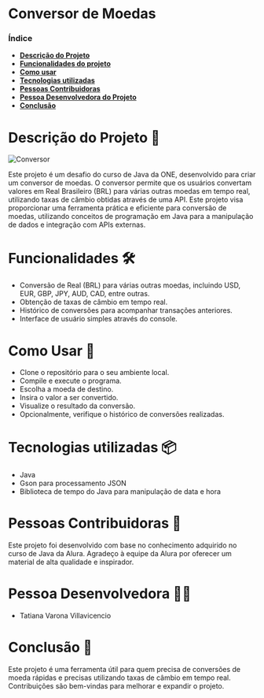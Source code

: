 <h1 aling="center">Conversor de Moedas</h1>

### Índice 

- **[Descrição do Projeto](#descrição-do-projeto-)**
- **[Funcionalidades do projeto](#funcionalidades-)**
- **[Como usar](#como-usar-)**
- **[Tecnologias utilizadas](#tecnologias-utilizadas-)**
- **[Pessoas Contribuidoras](#pessoas-contribuidoras-)**
- **[Pessoa Desenvolvedora do Projeto](#pessoa-desenvolvedora-)**
- **[Conclusão](#conclusão-)**


# Descrição do Projeto 🎯
![Conversor](https://github.com/Tativv/Conversor-de-Moedas/assets/135656585/8e094114-5cb8-4c1e-b922-ca0f5e313591)  
<p>Este projeto é um desafio do curso de Java da ONE, desenvolvido para criar um conversor de moedas. O conversor permite que os usuários convertam valores em Real Brasileiro (BRL) para várias outras moedas em tempo real, utilizando taxas de câmbio obtidas através de uma API. Este projeto visa proporcionar uma ferramenta prática e eficiente para conversão de moedas, utilizando conceitos de programação em Java para a manipulação de dados e integração com APIs externas.</p>

# Funcionalidades 🛠️
* Conversão de Real (BRL) para várias outras moedas, incluindo USD, EUR, GBP, JPY, AUD, CAD, entre outras.
* Obtenção de taxas de câmbio em tempo real.
* Histórico de conversões para acompanhar transações anteriores.
* Interface de usuário simples através do console.

# Como Usar 🚀
* Clone o repositório para o seu ambiente local.
* Compile e execute o programa.
* Escolha a moeda de destino.
* Insira o valor a ser convertido.
* Visualize o resultado da conversão.
* Opcionalmente, verifique o histórico de conversões realizadas.

# Tecnologias utilizadas 📦
* Java
* Gson para processamento JSON
* Biblioteca de tempo do Java para manipulação de data e hora

# Pessoas Contribuidoras 🤝
Este projeto foi desenvolvido com base no conhecimento adquirido no curso de Java da Alura. Agradeço à equipe da Alura por oferecer um material de alta qualidade e inspirador.
  
# Pessoa Desenvolvedora 👨‍💻
* Tatiana Varona Villavicencio

# Conclusão 📜
Este projeto é uma ferramenta útil para quem precisa de conversões de moeda rápidas e precisas utilizando taxas de câmbio em tempo real. Contribuições são bem-vindas para melhorar e expandir o projeto.
